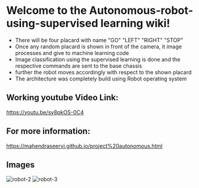 # Welcome to the Autonomous-robot-using-supervised learning wiki!

* There will be four placard with name "GO" "LEFT" "RIGHT" "STOP"
* Once any random placard is shown in front of the camera, it image processes and give to machine learning code
* Image classification using the supervised learning is done and the respective commands are sent to the base chassis
* further the robot moves accordingly with respect to the shown placard
* The architecture was completely build using Robot operating system 

## Working youtube Video Link:
https://youtu.be/sy8pkOS-0C4

## For more information:
https://mahendraseervi.github.io/project%20autonomous.html

## Images 
![robot-2](https://user-images.githubusercontent.com/21152256/65949008-01818b00-e459-11e9-83e1-401f6f1152fa.JPG)
![robot-3](https://user-images.githubusercontent.com/21152256/65949012-034b4e80-e459-11e9-9489-bbd472898b84.JPG)
